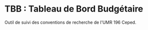 # TBB : Tableau de Bord Budgétaire

Outil de suivi des conventions de recherche de l'UMR 196 Ceped.
